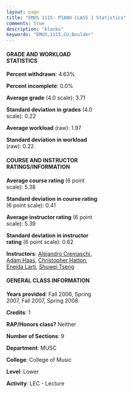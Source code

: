 ```yaml
---
layout: page
title: "EMUS 1115: PIANO CLASS 1 Statistics"
comments: true
description: "blanks"
keywords: "EMUS,1115,CU,Boulder"
---
```

<head>
<script src="https://ajax.googleapis.com/ajax/libs/jquery/2.1.3/jquery.min.js"></script>
<script src="https://dl.dropboxusercontent.com/s/pc42nxpaw1ea4o9/highcharts.js?dl=0"></script>
<!-- <script src="../assets/js/highcharts.js"></script> -->
<style type="text/css">@font-face {
	font-family: "Bebas Neue";
	src: url(https://www.filehosting.org/file/details/544349/BebasNeue Regular.otf) format("opentype");
	}
	h1.Bebas { 
		font-family: "Bebas Neue", Verdana, Tahoma;
	}
</style>
</head>
<body>
	<div id="container" style="float: right; width: 45%; height: 88%; margin-left: 2.5%; margin-right: 2.5%;"></div>
	<script language="JavaScript">
		$(document).ready(function() {
		var chart = {type: 'column'};
		var title = {text: 'Grade Distribution'};
		var xAxis = {categories: ['A','B','C','D','F'],crosshair: true};
		var yAxis = {min: 0,title: {text: 'Percentage'}};
		var tooltip = {headerFormat: '<center><b><span style="font-size:20px">{point.key}</span></b></center>',
		               pointFormat: '<td style="padding:0"><b>{point.y:.1f}%</b></td>',
		               footerFormat: '</table>',shared: true,useHTML: true};
		var plotOptions = {column: {pointPadding: 0.0,borderWidth: 0}};  
		var credits = {enabled: false};var series= [{name: 'Percent',data: [81.73,12.54,3.79,1.01,0.93,]}];
		var json = {};
		json.chart = chart;
		json.title = title;
		json.tooltip = tooltip;
		json.xAxis = xAxis;
		json.yAxis = yAxis;  
		json.series = series;
		json.plotOptions = plotOptions;  
		json.credits = credits;
		$('#container').highcharts(json);
	});
	</script>
</body>
			   
#### GRADE AND WORKLOAD STATISTICS

**Percent withdrawn**: 4.63%

**Percent incomplete**: 0.0%

**Average grade** (4.0 scale): 3.71

**Standard deviation in grades** (4.0 scale): 0.22

**Average workload** (raw): 1.97

**Standard deviation in workload** (raw): 0.22

#### COURSE AND INSTRUCTOR RATINGS/INFORMATION

**Average course rating** (6 point scale): 5.38

**Standard deviation in course rating** (6 point scale): 0.41

**Average instructor rating** (6 point scale): 5.39

**Standard deviation in instructor rating** (6 point scale): 0.62

**Instructors**: <a href='../../instructors/Alejandro_Cremaschi'>Alejandro Cremaschi</a>, <a href='../../instructors/Adam_Haas'>Adam Haas</a>, <a href='../../instructors/Christopher_Hatton'>Christopher Hatton</a>, <a href='../../instructors/Eneida_Larti'>Eneida Larti</a>, <a href='../../instructors/Shuwei_Tseng'>Shuwei Tseng</a>

#### GENERAL CLASS INFORMATION

**Years provided**: Fall 2006, Spring 2007, Fall 2007, Spring 2008

**Credits**: 1

**RAP/Honors class?** Neither

**Number of Sections**: 9

**Department**: MUSC

**College**: College of Music

**Level**: Lower

**Activity**: LEC - Lecture
